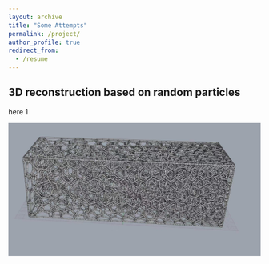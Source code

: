 ```yaml
---
layout: archive
title: "Some Attempts"
permalink: /project/
author_profile: true
redirect_from:
  - /resume
---
```


## 3D reconstruction based on random particles

here 1

![figure1](/files/Figure_1.png)





